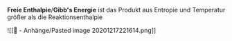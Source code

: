 **Freie Enthalpie**/**Gibb's Energie** ist das Produkt aus Entropie und Temperatur größer als die Reaktionsenthalpie

![[📎 - Anhänge/Pasted image 20201217221614.png]]
